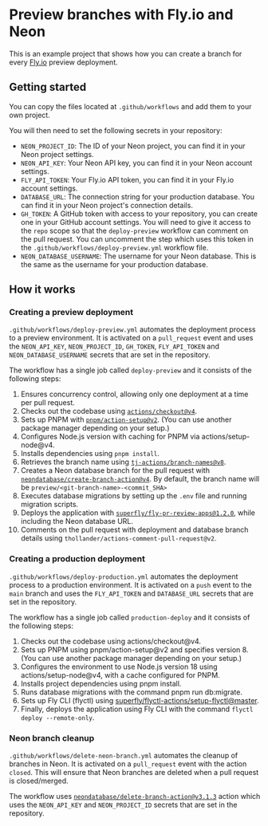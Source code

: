 # Preview branches with Fly.io and Neon

This is an example project that shows how you can create a branch for every [Fly.io](https://fly.io) preview deployment.


## Getting started

You can copy the files located at `.github/workflows` and add them to your own project. 

You will then need to set the following secrets in your repository:

- `NEON_PROJECT_ID`: The ID of your Neon project, you can find it in your Neon project settings.
- `NEON_API_KEY`: Your Neon API key, you can find it in your Neon account settings.
- `FLY_API_TOKEN`: Your Fly.io API token, you can find it in your Fly.io account settings.
- `DATABASE_URL`: The connection string for your production database. You can find it in your Neon project's connection details.
- `GH_TOKEN`: A GitHub token with access to your repository, you can create one in your GitHub account settings. You will need to give it access to the `repo` scope so that the `deploy-preview` workflow can comment on the pull request. You can uncomment the step which uses this token in the `.github/workflows/deploy-preview.yml` workflow file.
- `NEON_DATABASE_USERNAME`: The username for your Neon database. This is the same as the username for your production database.


## How it works

### Creating a preview deployment
`.github/workflows/deploy-preview.yml` automates the deployment process to a preview environment. It is activated on a `pull_request` event and uses the `NEON_API_KEY`, `NEON_PROJECT_ID`, `GH_TOKEN`, `FLY_API_TOKEN` and `NEON_DATABASE_USERNAME` secrets that are set in the repository.

The workflow has a single job called `deploy-preview` and it consists of the following steps:

1. Ensures concurrency control, allowing only one deployment at a time per pull request.
1. Checks out the codebase using [`actions/checkout@v4`](https://github.com/marketplace/actions/checkout).
2. Sets up PNPM with [`pnpm/action-setup@v2`](https://github.com/marketplace/actions/setup-pnpm). (You can use another package manager depending on your setup.)
3. Configures Node.js version with caching for PNPM via actions/setup-node@v4.
4. Installs dependencies using `pnpm install`.
5. Retrieves the branch name using [`tj-actions/branch-names@v8`](https://github.com/marketplace/actions/branch-names).
6. Creates a Neon database branch for the pull request with [`neondatabase/create-branch-action@v4`](https://github.com/marketplace/actions/neon-database-create-branch-action). By default, the branch name will be `preview/<git-branch-name>-<commit_SHA>`
7. Executes database migrations by setting up the `.env` file and running migration scripts.
8. Deploys the application with [`superfly/fly-pr-review-apps@1.2.0`](https://github.com/marketplace/actions/github-action-for-deplying-staging-apps-on-fly-io), while including the Neon database URL.
9. Comments on the pull request with deployment and database branch details using `thollander/actions-comment-pull-request@v2`.

### Creating a production deployment

`.github/workflows/deploy-production.yml` automates the deployment process to a production environment. It is activated on a `push` event to the `main` branch and uses the `FLY_API_TOKEN` and `DATABASE_URL` secrets that are set in the repository.

The workflow has a single job called `production-deploy` and it consists of the following steps:
1. Checks out the codebase using actions/checkout@v4.
2. Sets up PNPM using pnpm/action-setup@v2 and specifies version 8. (You can use another package manager depending on your setup.)
3. Configures the environment to use Node.js version 18 using actions/setup-node@v4, with a cache configured for PNPM.
4. Installs project dependencies using pnpm install.
5. Runs database migrations with the command pnpm run db:migrate.
6. Sets up Fly CLI (flyctl) using [superfly/flyctl-actions/setup-flyctl@master](https://github.com/marketplace/actions/github-action-for-flyctl).
7. Finally, deploys the application using Fly CLI with the command `flyctl deploy --remote-only`.


### Neon branch cleanup

`.github/workflows/delete-neon-branch.yml` automates the cleanup of branches in Neon. It is activated on a `pull_request` event with the action `closed`. This will ensure that Neon branches are deleted when a pull request is closed/merged.

The workflow uses [`neondatabase/delete-branch-action@v3.1.3`](https://github.com/neondatabase/delete-branch-action/tree/v3.1.3/) action which uses the `NEON_API_KEY` and `NEON_PROJECT_ID` secrets that are set in the repository.










